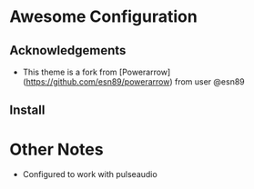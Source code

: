 # Awesome Configuration

## Acknowledgements

* This theme is a fork from [Powerarrow] (https://github.com/esn89/powerarrow) from user @esn89

## Install

# Other Notes

* Configured to work with pulseaudio
